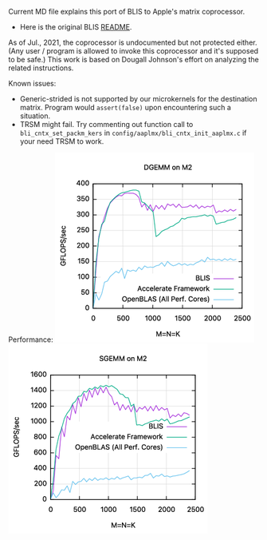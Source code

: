 Current MD file explains this port of BLIS to Apple's matrix coprocessor.

- Here is the original BLIS [README](README_BLIS.md).

As of Jul., 2021, the coprocessor is undocumented but not protected either. (Any user / program is allowed to invoke this coprocessor and it's supposed to be safe.) This work is based on Dougall Johnson's effort on analyzing the related instructions.

Known issues:
- Generic-strided is not supported by our microkernels for the destination matrix. Program would `assert(false)` upon encountering such a situation.
- TRSM might fail. Try commenting out function call to `bli_cntx_set_packm_kers` in `config/aaplmx/bli_cntx_init_aaplmx.c` if your need TRSM to work.

Performance:
  ![](docs/graphs/aaplmx/output_st_dgemm_asm_blis.png)
  ![](docs/graphs/aaplmx/output_st_sgemm_asm_blis.png)

